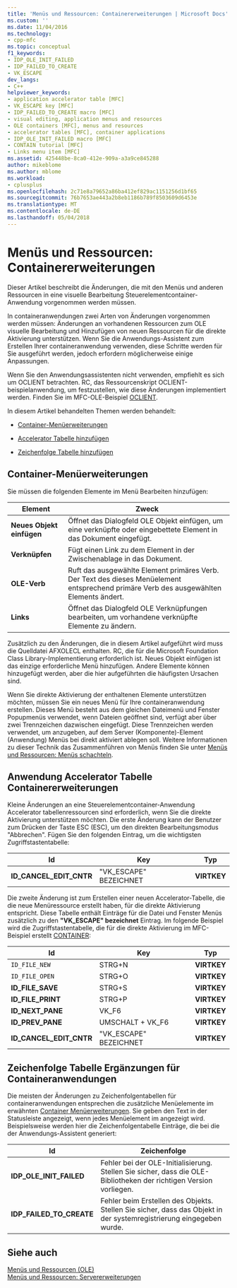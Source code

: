 ```yaml
---
title: 'Menüs und Ressourcen: Containererweiterungen | Microsoft Docs'
ms.custom: ''
ms.date: 11/04/2016
ms.technology:
- cpp-mfc
ms.topic: conceptual
f1_keywords:
- IDP_OLE_INIT_FAILED
- IDP_FAILED_TO_CREATE
- VK_ESCAPE
dev_langs:
- C++
helpviewer_keywords:
- application accelerator table [MFC]
- VK_ESCAPE key [MFC]
- IDP_FAILED_TO_CREATE macro [MFC]
- visual editing, application menus and resources
- OLE containers [MFC], menus and resources
- accelerator tables [MFC], container applications
- IDP_OLE_INIT_FAILED macro [MFC]
- CONTAIN tutorial [MFC]
- Links menu item [MFC]
ms.assetid: 425448be-8ca0-412e-909a-a3a9ce845288
author: mikeblome
ms.author: mblome
ms.workload:
- cplusplus
ms.openlocfilehash: 2c71e8a79652a86ba412ef829ac1151256d1bf65
ms.sourcegitcommit: 76b7653ae443a2b8eb1186b789f8503609d6453e
ms.translationtype: MT
ms.contentlocale: de-DE
ms.lasthandoff: 05/04/2018
---
```

# <a name="menus-and-resources-container-additions"></a>Menüs und Ressourcen: Containererweiterungen
Dieser Artikel beschreibt die Änderungen, die mit den Menüs und anderen Ressourcen in eine visuelle Bearbeitung Steuerelementcontainer-Anwendung vorgenommen werden müssen.  
  
 In containeranwendungen zwei Arten von Änderungen vorgenommen werden müssen: Änderungen an vorhandenen Ressourcen zum OLE visuelle Bearbeitung und Hinzufügen von neuen Ressourcen für die direkte Aktivierung unterstützen. Wenn Sie die Anwendungs-Assistent zum Erstellen Ihrer containeranwendung verwenden, diese Schritte werden für Sie ausgeführt werden, jedoch erfordern möglicherweise einige Anpassungen.  
  
 Wenn Sie den Anwendungsassistenten nicht verwenden, empfiehlt es sich um OCLIENT betrachten. RC, das Ressourcenskript OCLIENT-beispielanwendung, um festzustellen, wie diese Änderungen implementiert werden. Finden Sie im MFC-OLE-Beispiel [OCLIENT](../visual-cpp-samples.md).  
  
 In diesem Artikel behandelten Themen werden behandelt:  
  
-   [Container-Menüerweiterungen](#_core_container_menu_additions)  
  
-   [Accelerator Tabelle hinzufügen](#_core_container_application_accelerator_table_additions)  
  
-   [Zeichenfolge Tabelle hinzufügen](#_core_string_table_additions_for_container_applications)  
  
##  <a name="_core_container_menu_additions"></a> Container-Menüerweiterungen  
 Sie müssen die folgenden Elemente im Menü Bearbeiten hinzufügen:  
  
|Element|Zweck|  
|----------|-------------|  
|**Neues Objekt einfügen**|Öffnet das Dialogfeld OLE Objekt einfügen, um eine verknüpfte oder eingebettete Element in das Dokument eingefügt.|  
|**Verknüpfen**|Fügt einen Link zu dem Element in der Zwischenablage in das Dokument.|  
|**OLE-Verb**|Ruft das ausgewählte Element primäres Verb. Der Text des dieses Menüelement entsprechend primäre Verb des ausgewählten Elements ändert.|  
|**Links**|Öffnet das Dialogfeld OLE Verknüpfungen bearbeiten, um vorhandene verknüpfte Elemente zu ändern.|  
  
 Zusätzlich zu den Änderungen, die in diesem Artikel aufgeführt wird muss die Quelldatei AFXOLECL enthalten. RC, die für die Microsoft Foundation Class Library-Implementierung erforderlich ist. Neues Objekt einfügen ist das einzige erforderliche Menü hinzufügen. Andere Elemente können hinzugefügt werden, aber die hier aufgeführten die häufigsten Ursachen sind.  
  
 Wenn Sie direkte Aktivierung der enthaltenen Elemente unterstützen möchten, müssen Sie ein neues Menü für Ihre containeranwendung erstellen. Dieses Menü besteht aus dem gleichen Dateimenü und Fenster Popupmenüs verwendet, wenn Dateien geöffnet sind, verfügt aber über zwei Trennzeichen dazwischen eingefügt. Diese Trennzeichen werden verwendet, um anzugeben, auf dem Server (Komponente)-Element (Anwendung) Menüs bei direkt aktiviert ablegen soll. Weitere Informationen zu dieser Technik das Zusammenführen von Menüs finden Sie unter [Menüs und Ressourcen: Menüs schachteln](../mfc/menus-and-resources-menu-merging.md).  
  
##  <a name="_core_container_application_accelerator_table_additions"></a> Anwendung Accelerator Tabelle Containererweiterungen  
 Kleine Änderungen an eine Steuerelementcontainer-Anwendung Accelerator tabellenressourcen sind erforderlich, wenn Sie die direkte Aktivierung unterstützen möchten. Die erste Änderung kann der Benutzer zum Drücken der Taste ESC (ESC), um den direkten Bearbeitungsmodus "Abbrechen". Fügen Sie den folgenden Eintrag, um die wichtigsten Zugriffstastentabelle:  
  
|Id|Key|Typ|  
|--------|---------|----------|  
|**ID_CANCEL_EDIT_CNTR**|"VK_ESCAPE" BEZEICHNET|**VIRTKEY**|  
  
 Die zweite Änderung ist zum Erstellen einer neuen Accelerator-Tabelle, die die neue Menüressource erstellt haben, für die direkte Aktivierung entspricht. Diese Tabelle enthält Einträge für die Datei und Fenster Menüs zusätzlich zu den **"VK_ESCAPE" bezeichnet** Eintrag. Im folgende Beispiel wird die Zugriffstastentabelle, die für die direkte Aktivierung im MFC-Beispiel erstellt [CONTAINER](../visual-cpp-samples.md):  
  
|Id|Key|Typ|  
|--------|---------|----------|  
|`ID_FILE_NEW`|STRG+N|**VIRTKEY**|  
|`ID_FILE_OPEN`|STRG+O|**VIRTKEY**|  
|**ID_FILE_SAVE**|STRG+S|**VIRTKEY**|  
|**ID_FILE_PRINT**|STRG+P|**VIRTKEY**|  
|**ID_NEXT_PANE**|VK_F6|**VIRTKEY**|  
|**ID_PREV_PANE**|UMSCHALT + VK_F6|**VIRTKEY**|  
|**ID_CANCEL_EDIT_CNTR**|"VK_ESCAPE" BEZEICHNET|**VIRTKEY**|  
  
##  <a name="_core_string_table_additions_for_container_applications"></a> Zeichenfolge Tabelle Ergänzungen für Containeranwendungen  
 Die meisten der Änderungen zu Zeichenfolgentabellen für containeranwendungen entsprechen die zusätzliche Menüelemente im erwähnten [Container Menüerweiterungen](#_core_container_menu_additions). Sie geben den Text in der Statusleiste angezeigt, wenn jedes Menüelement im angezeigt wird. Beispielsweise werden hier die Zeichenfolgentabelle Einträge, die bei die der Anwendungs-Assistent generiert:  
  
|Id|Zeichenfolge|  
|--------|------------|  
|**IDP_OLE_INIT_FAILED**|Fehler bei der OLE-Initialisierung. Stellen Sie sicher, dass die OLE-Bibliotheken der richtigen Version vorliegen.|  
|**IDP_FAILED_TO_CREATE**|Fehler beim Erstellen des Objekts. Stellen Sie sicher, dass das Objekt in der systemregistrierung eingegeben wurde.|  
  
## <a name="see-also"></a>Siehe auch  
 [Menüs und Ressourcen (OLE)](../mfc/menus-and-resources-ole.md)   
 [Menüs und Ressourcen: Servererweiterungen](../mfc/menus-and-resources-server-additions.md)

